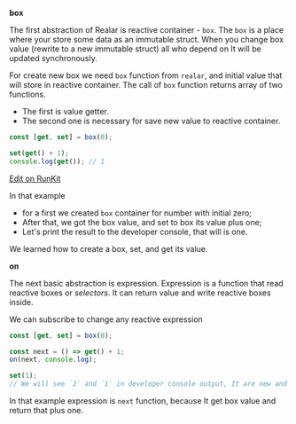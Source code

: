 
**box**

The first abstraction of Realar is reactive container - `box`.
The `box` is a place where your store some data as an immutable struct.
When you change box value (rewrite to a new immutable struct) all who depend on It will be updated synchronously.

For create new box we need `box` function from `realar`, and initial value that will store in reactive container.
The call of `box` function returns array of two functions.
- The first is value getter.
- The second one is necessary for save new value to reactive container.

```javascript
const [get, set] = box(0);

set(get() + 1);
console.log(get()); // 1
```

[Edit on RunKit](https://runkit.com/betula/6013af7649e8720019c9cf2a)

In that example
- for a first we created `box` container for number with initial zero;
- After that, we got the box value, and set to box its value plus one;
- Let's print the result to the developer console, that will is one.

We learned how to create a box, set, and get its value.

**on**

The next basic abstraction is expression.
Expression is a function that read reactive boxes or _selectors_. It can return value and write reactive boxes inside.

We can subscribe to change any reactive expression

```javascript
const [get, set] = box(0);

const next = () => get() + 1;
on(next, console.log);

set(1);
// We will see `2` and `1` in developer console output, It are new and previous value
```

In that example expression is `next` function, because It get box value and return that plus one.
